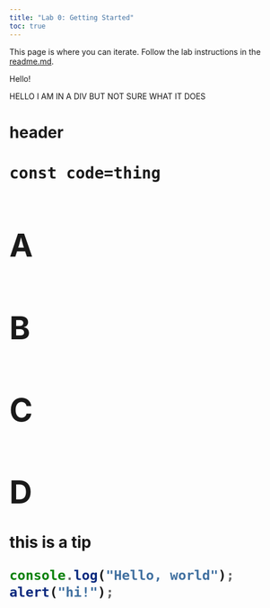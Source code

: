 ```yaml
---
title: "Lab 0: Getting Started"
toc: true
---
```


This page is where you can iterate. Follow the lab instructions in the [readme.md](./README.md).

Hello!

<div>HELLO I AM IN A DIV BUT NOT SURE WHAT IT DOES</div>

<h1>header<h1>

<pre>const code=thing</pre>

<div class="grid grid-cols-4">
<h1 class="card">A</h1>
<h1 class="card">B</h1>
<h1 class="card">C</h1>
<h1 class="card">D</h1>
<div>

<div class="tip">this is a tip</div>

```js
console.log("Hello, world");
alert("hi!");
```